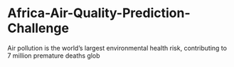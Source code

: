 # Africa-Air-Quality-Prediction-Challenge
Air pollution is the world’s largest environmental health risk, contributing to 7 million premature deaths glob
